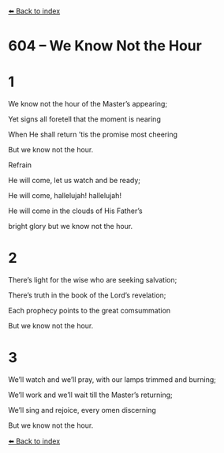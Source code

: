 [⬅️ Back to index](../README.md)

# 604 – We Know Not the Hour





# 1

We know not the hour of the Master’s appearing;

Yet signs all foretell that the moment is nearing

When He shall return ’tis the promise most cheering

But we know not the hour.



Refrain

He will come, let us watch and be ready;

He will come, hallelujah! hallelujah!

He will come in the clouds of His Father’s

bright glory but we know not the hour.



# 2

There’s light for the wise who are seeking salvation;

There’s truth in the book of the Lord’s revelation;

Each prophecy points to the great comsummation

But we know not the hour.



# 3

We’ll watch and we’ll pray, with our lamps trimmed and burning;

We’ll work and we’ll wait till the Master’s returning;

We’ll sing and rejoice, every omen discerning

But we know not the hour.

[⬅️ Back to index](../README.md)
